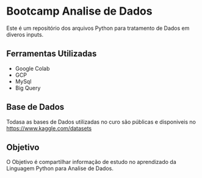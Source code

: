 
# Bootcamp Analise de Dados

Este é um repositório dos arquivos Python para tratamento de Dados em diveros inputs.

## Ferramentas Utilizadas
- Google Colab
- GCP
- MySql
- Big Query

## Base de Dados 
Todasa as bases de Dados utilizadas no curo são públicas e disponiveis no https://www.kaggle.com/datasets

## Objetivo
O Objetivo é compartilhar informação de estudo no aprendizado da Linguagem Python para Analise de Dados.

